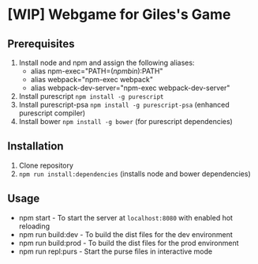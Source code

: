 # [WIP] Webgame for Giles's Game

## Prerequisites
1. Install node and npm and assign the following aliases:
    - alias npm-exec="PATH=$(npm bin):$PATH"
    - alias webpack="npm-exec webpack"
    - alias webpack-dev-server="npm-exec webpack-dev-server"
2. Install purescript `npm install -g purescript`
3. Install purescript-psa `npm install -g purescript-psa` (enhanced purescript compiler)
4. Install bower `npm install -g bower` (for purescript dependencies)

## Installation
1. Clone repository
2. `npm run install:dependencies` (installs node and bower dependencies)

## Usage
- npm start - To start the server at `localhost:8080` with enabled hot reloading
- npm run build:dev - To build the dist files for the dev environment
- npm run build:prod - To build the dist files for the prod environment
- npm run repl:purs - Start the purse files in interactive mode
